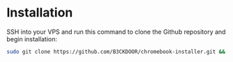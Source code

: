 # Installation

SSH into your VPS and run this command to clone the Github repository and begin installation:

```bash
sudo git clone https://github.com/B3CKDOOR/chromebook-installer.git && cd chromebook-installer && sudo bash install.sh
```
